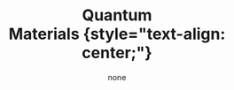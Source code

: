 ---
title: '#### Quantum <br> Materials {style="text-align: center;"}'
date: none
type: landing
tags:
  - mater
# Your landing page sections - add as many different content blocks as you like

sections:
  - block: myhero
    content:
      title: Quantum Materials
      image:
        # Reference an image in your `assets/media/` folder
        filename: materials.jpg
      # Add your Hero text here
      cta_note:
        label: >-
          <div style="text-shadow: none;"><a class="github-button" href="../../research_lines" data-icon="octicon-star"   data-size="large" data-show-count="true" aria-label="Star">Back</a></div>
      # Add your Hero text here
      text: |-
          <br>
          This research line in quantum materials focuses on the interaction between these materials and light, whether in the form of quantized photons in cavity quantum electrodynamics (QED) setups or classical laser fields. We explore how light can be used to manipulate and control the electronic, magnetic, and optical properties of quantum materials, leading to fascinating phenomena and potential technological applications.<p> 
          By leveraging the unique properties of quantum materials and the tunability of light, we aim to develop novel functionalities such as ultrafast control of quantum states, generation of exotic phases of matter, and realization of novel quantum devices for information processing and sensing. <p>
          This interdisciplinary field combines concepts from condensed matter physics, quantum optics, and materials science, offering exciting opportunities for fundamental discoveries and technological innovation.
    design:
      # Choose an optional background color, gradient, image, or video
      background:
        gradient_end: '#FFFFFF'
        gradient_start: '#FFFFFF'
        text_color_light: false
  #- block: markdown
  #  id: mater-1
  #  content:
  #    title: '## Quantum Materials'
  #    subtitle: "[ Back   ](../../research_lines)"
  #    text: |
  #      <html lang="en">
  #      <body>
  #        <img src="featured.jpg" align="left" hspace="20" vspace="20" width="300" />
  #        <p>
  #        This research line in quantum materials focuses on the interaction between these materials and light, whether in the form of #quantized photons in cavity quantum electrodynamics (QED) setups or classical laser fields. We explore how light can be used #to manipulate and control the electronic, magnetic, and optical properties of quantum materials, leading to fascinating #phenomena and potential technological applications.<p> 
  #        By leveraging the unique properties of quantum materials and the tunability of light, we aim to develop novel functionalities #such as ultrafast control of quantum states, generation of exotic phases of matter, and realization of novel quantum devices #for information processing and sensing. <p>
  #        This interdisciplinary field combines concepts from condensed matter physics, quantum optics, and materials science, offering #exciting opportunities for fundamental discoveries and technological innovation.
  #      </body>
  #      </html>  
  #  design:
  #    columns: 1
  #- block: markdown
  #  id: button
  #  content:
  #    title: 
  #    subtitle: 
  #    text: |
  #      <p class="text-center">
  #      <a class="lead" href="../../research_lines/">Back</a></p>
  #  design:
  #    columns: 1
---